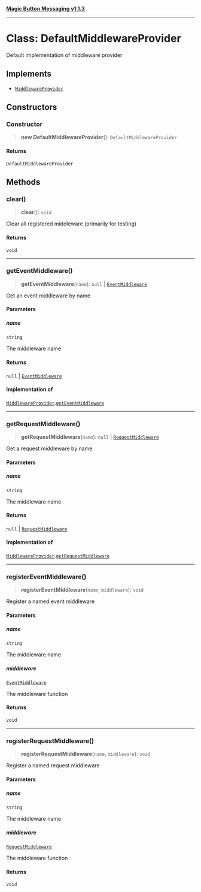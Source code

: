 [**Magic Button Messaging v1.1.3**](../README.md)

***

# Class: DefaultMiddlewareProvider

Default implementation of middleware provider

## Implements

- [`MiddlewareProvider`](../interfaces/MiddlewareProvider.md)

## Constructors

### Constructor

> **new DefaultMiddlewareProvider**(): `DefaultMiddlewareProvider`

#### Returns

`DefaultMiddlewareProvider`

## Methods

### clear()

> **clear**(): `void`

Clear all registered middleware (primarily for testing)

#### Returns

`void`

***

### getEventMiddleware()

> **getEventMiddleware**(`name`): `null` \| [`EventMiddleware`](../type-aliases/EventMiddleware.md)

Get an event middleware by name

#### Parameters

##### name

`string`

The middleware name

#### Returns

`null` \| [`EventMiddleware`](../type-aliases/EventMiddleware.md)

#### Implementation of

[`MiddlewareProvider`](../interfaces/MiddlewareProvider.md).[`getEventMiddleware`](../interfaces/MiddlewareProvider.md#geteventmiddleware)

***

### getRequestMiddleware()

> **getRequestMiddleware**(`name`): `null` \| [`RequestMiddleware`](../type-aliases/RequestMiddleware.md)

Get a request middleware by name

#### Parameters

##### name

`string`

The middleware name

#### Returns

`null` \| [`RequestMiddleware`](../type-aliases/RequestMiddleware.md)

#### Implementation of

[`MiddlewareProvider`](../interfaces/MiddlewareProvider.md).[`getRequestMiddleware`](../interfaces/MiddlewareProvider.md#getrequestmiddleware)

***

### registerEventMiddleware()

> **registerEventMiddleware**(`name`, `middleware`): `void`

Register a named event middleware

#### Parameters

##### name

`string`

The middleware name

##### middleware

[`EventMiddleware`](../type-aliases/EventMiddleware.md)

The middleware function

#### Returns

`void`

***

### registerRequestMiddleware()

> **registerRequestMiddleware**(`name`, `middleware`): `void`

Register a named request middleware

#### Parameters

##### name

`string`

The middleware name

##### middleware

[`RequestMiddleware`](../type-aliases/RequestMiddleware.md)

The middleware function

#### Returns

`void`
